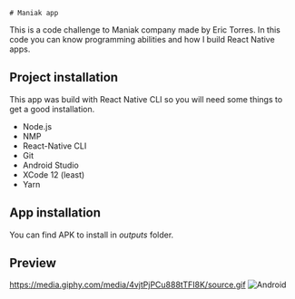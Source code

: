     # Maniak app

This is a code challenge to Maniak company made by Eric Torres. In this code you can know programming abilities and how I build React Native apps.

## Project installation

This app was build with React Native CLI so you will need some things to get a good installation.

- Node.js
- NMP
- React-Native CLI
- Git
- Android Studio
- XCode 12 (least)
- Yarn

## App installation
You can find APK to install in *outputs* folder.

## Preview
https://media.giphy.com/media/4vjtPjPCu888tTFI8K/source.gif
![Android](https://media.giphy.com/media/4vjtPjPCu888tTFI8K/source.gif)
